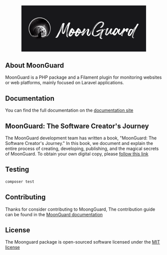 
<p align="center"><a href="https://moonguard.dev" target="_blank"><img src="https://raw.githubusercontent.com/taecontrol/moonguard/master/art/moonguard-logo.png" width="400" alt="MoonGuard Logo"></a></p>

## About MoonGuard

MoonGuard is a PHP package and a Filament plugin for monitoring websites or
web platforms, mainly focused on Laravel applications.

## Documentation

You can find the full documentation on the [documentation site](https://docs.moonguard.dev)

## MoonGuard: The Software Creator's Journey

The MoonGuard development team has written a book, "MoonGuard: The Software
Creator's Journey." In this book, we document and explain the entire process
of creating, developing, publishing, and the magical secrets of MoonGuard. To
obtain your own digital copy, please [follow this link](https://moonguard.dev)

## Testing

```bash
composer test
```

## Contributing

Thanks for consider contributing to MoongGuard, The contribution guide can be
found in the [MoonGuard documentation](https://docs.moonguard.dev/contributions)

## License

The Moonguard package is open-sourced software licensed under the [MIT license](https://opensource.org/licenses/MIT)

